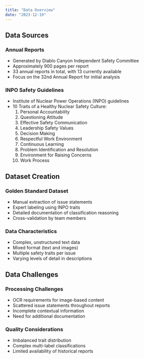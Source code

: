 ```yaml
---
title: "Data Overview"
date: "2023-12-19"
---
```


## Data Sources

### Annual Reports
- Generated by Diablo Canyon Independent Safety Committee
- Approximately 900 pages per report
- 33 annual reports in total, with 13 currently available
- Focus on the 32nd Annual Report for initial analysis

### INPO Safety Guidelines
- Institute of Nuclear Power Operations (INPO) guidelines
- 10 Traits of a Healthy Nuclear Safety Culture:
  1. Personal Accountability
  2. Questioning Attitude
  3. Effective Safety Communication
  4. Leadership Safety Values
  5. Decision Making
  6. Respectful Work Environment
  7. Continuous Learning
  8. Problem Identification and Resolution
  9. Environment for Raising Concerns
  10. Work Process

## Dataset Creation

### Golden Standard Dataset
- Manual extraction of issue statements
- Expert labeling using INPO traits
- Detailed documentation of classification reasoning
- Cross-validation by team members

### Data Characteristics
- Complex, unstructured text data
- Mixed format (text and images)
- Multiple safety traits per issue
- Varying levels of detail in descriptions

## Data Challenges

### Processing Challenges
- OCR requirements for image-based content
- Scattered issue statements throughout reports
- Incomplete contextual information
- Need for additional documentation

### Quality Considerations
- Imbalanced trait distribution
- Complex multi-label classifications
- Limited availability of historical reports
